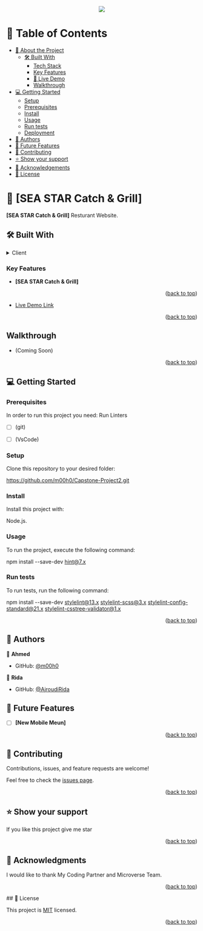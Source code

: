 <a name="readme-top"></a>

<div align="center">
  
  <img src="./src/assests/Images/logo.png">
</div>

# 📗 Table of Contents
- [📖 About the Project](#about-project)
  - [🛠 Built With](#built-with)
    - [Tech Stack](#tech-stack)
    - [Key Features](#key-features)
    - [🚀 Live Demo](#live-demo)
    - [ Walkthrough](#walkthrough)
- [💻 Getting Started](#getting-started)
  - [Setup](#setup)
  - [Prerequisites](#prerequisites)
  - [Install](#install)
  - [Usage](#usage)
  - [Run tests](#run-tests)
  - [Deployment](#deployment)
- [👥 Authors](#authors)
- [🔭 Future Features](#future-features)
- [🤝 Contributing](#contributing)
- [⭐️ Show your support](#support)
- [🙏 Acknowledgements](#acknowledgements)
- [📝 License](#license)

# 📖 [SEA STAR Catch & Grill] <a name="about-project"></a>



**[SEA STAR Catch & Grill]** Resturant Website.

## 🛠 Built With <a name="Html&Css&js"></a>


<details>
  <summary>Client</summary>
  <ul>
    <li><a href="#">HTML</a></li>
    <li><a href="#">CSS</a></li>
    <li><a href="#">JAVASCRIPT</a></li>
  </ul>
</details>


### Key Features <a name="Add list"></a>


- **[SEA STAR Catch & Grill]**

<p align="right">(<a href="#readme-top">back to top</a>)</p>

- [Live Demo Link](https://m00h0.github.io/Capstone-Project2/dist/)

<p align="right">(<a href="#readme-top">back to top</a>)</p>

## Walkthrough <a name="walkthrough"></a>

- (Coming Soon)

<p align="right">(<a href="#readme-top">back to top</a>)</p>

## 💻 Getting Started <a name="start-project"></a>

### Prerequisites

In order to run this project you need: Run Linters
- [ ] (git)
- [ ] (VsCode)


### Setup

Clone this repository to your desired folder:

https://github.com/m00h0/Capstone-Project2.git

### Install

Install this project with:


Node.js.

### Usage

To run the project, execute the following command: 


npm install --save-dev hint@7.x



### Run tests

To run tests, run the following command:


npm install --save-dev stylelint@13.x stylelint-scss@3.x stylelint-config-standard@21.x stylelint-csstree-validator@1.x

<p align="right">(<a href="#readme-top">back to top</a>)</p>



## 👥 Authors <a name="Ahmed"></a>


👤 **Ahmed**

- GitHub: [@m00h0](https://github.com/m00h0)

👤 **Rida**

- GitHub: [@AjroudiRida](https://github.com/AjroudiRida)


## 🔭 Future Features <a name="future-features"></a>

- [ ] **[New Mobile Meun]**

<p align="right">(<a href="#readme-top">back to top</a>)</p>


## 🤝 Contributing <a name="Microverse"></a>

Contributions, issues, and feature requests are welcome!

Feel free to check the [issues page](https://github.com/m00h0/Capstone-Project2/issues).

<p align="right">(<a href="#readme-top">back to top</a>)</p>

## ⭐️ Show your support <a name="support"></a>

If you like this project give me star

<p align="right">(<a href="#readme-top">back to top</a>)</p>

## 🙏 Acknowledgments <a name="acknowledgements"></a>

I would like to thank My Coding Partner and Microverse Team.

<p align="right">(<a href="#readme-top">back to top</a>)</p>
## 📝 License <a name="license"></a>

This project is [MIT](MIT.md) licensed.

<p align="right">(<a href="#readme-top">back to top</a>)</p>
